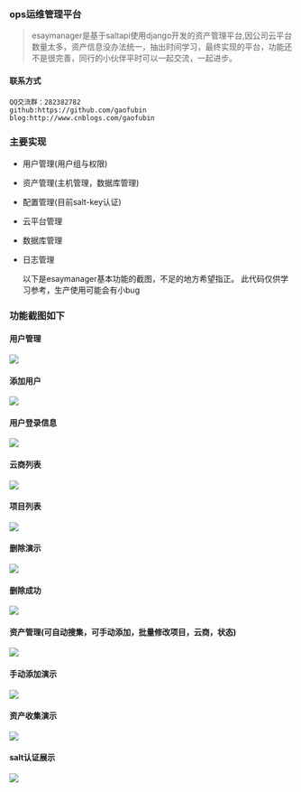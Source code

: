 ### ops运维管理平台

> esaymanager是基于saltapi使用django开发的资产管理平台,因公司云平台数量太多，资产信息没办法统一，抽出时间学习，最终实现的平台，功能还不是很完善，同行的小伙伴平时可以一起交流，一起进步。

#### 联系方式
	QQ交流群：282382782
	github:https://github.com/gaofubin
	blog:http://www.cnblogs.com/gaofubin


### 主要实现

- 用户管理(用户组与权限)
- 资产管理(主机管理，数据库管理)
- 配置管理(目前salt-key认证)
- 云平台管理
- 数据库管理
- 日志管理


	以下是esaymanager基本功能的截图，不足的地方希望指正。
	此代码仅供学习参考，生产使用可能会有小bug

### 功能截图如下

#### 用户管理

![](https://i.imgur.com/3IXGkHU.png)

#### 添加用户

![](https://i.imgur.com/w2QSgN0.png)

#### 用户登录信息

![](https://i.imgur.com/tFC0vcW.png)

#### 云商列表

![](https://i.imgur.com/LpZa7Ey.png)

#### 项目列表

![](https://i.imgur.com/diT5Jch.png)

#### 删除演示

![](https://i.imgur.com/Dp1fhyd.png)

#### 删除成功

![](https://i.imgur.com/1qZPwVV.png)

#### 资产管理(可自动搜集，可手动添加，批量修改项目，云商，状态)

![](https://i.imgur.com/Hw3CuUL.png)

#### 手动添加演示

![](https://i.imgur.com/TfBLyb8.png)

#### 资产收集演示

![](https://i.imgur.com/MV6FGfO.png)

#### salt认证展示

![](https://i.imgur.com/5tI5kXC.png)

